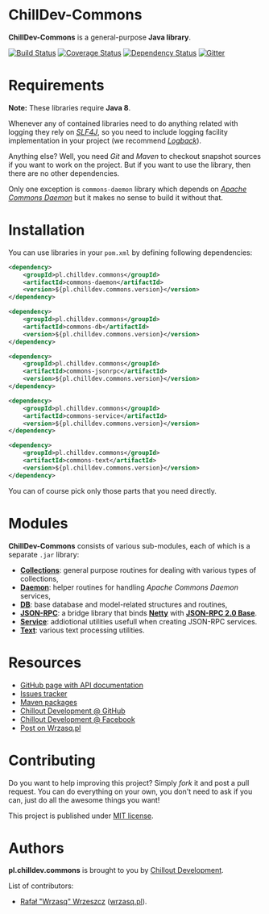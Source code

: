 <!---
# This file is part of the ChillDev-Commons.
#
# @license http://mit-license.org/ The MIT license
# @copyright 2014 - 2016 © by Rafał Wrzeszcz - Wrzasq.pl.
-->

# ChillDev-Commons

**ChillDev-Commons** is a general-purpose **Java library**.

[![Build Status](https://travis-ci.org/chilloutdevelopment/pl.chilldev.commons.svg)](https://travis-ci.org/chilloutdevelopment/pl.chilldev.commons)
[![Coverage Status](https://coveralls.io/repos/chilloutdevelopment/pl.chilldev.commons/badge.png?branch=develop)](https://coveralls.io/r/chilloutdevelopment/pl.chilldev.commons)
[![Dependency Status](https://www.versioneye.com/user/projects/55e2bf35c6d8f2001d000332/badge.svg?style=flat)](https://www.versioneye.com/user/projects/55e2bf35c6d8f2001d000332)
[![Gitter](https://badges.gitter.im/Join%20Chat.svg)](https://gitter.im/chilloutdevelopment/pl.chilldev.commons)

# Requirements

**Note:** These libraries require **Java 8**.

Whenever any of contained libraries need to do anything related with logging they rely on [*SLF4J*](http://www.slf4j.org/), so you need to include logging facility implementation in your project (we recommend [*Logback*](http://logback.qos.ch/)).

Anything else? Well, you need *Git* and *Maven* to checkout snapshot sources if you want to work on the project. But if you want to use the library, then there are no other dependencies.

Only one exception is `commons-daemon` library which depends on [*Apache Commons Daemon*](http://commons.apache.org/proper/commons-daemon/) but it makes no sense to build it without that.

# Installation

You can use libraries in your `pom.xml` by defining following dependencies:

```xml
<dependency>
    <groupId>pl.chilldev.commons</groupId>
    <artifactId>commons-daemon</artifactId>
    <version>${pl.chilldev.commons.version}</version>
</dependency>

<dependency>
    <groupId>pl.chilldev.commons</groupId>
    <artifactId>commons-db</artifactId>
    <version>${pl.chilldev.commons.version}</version>
</dependency>

<dependency>
    <groupId>pl.chilldev.commons</groupId>
    <artifactId>commons-jsonrpc</artifactId>
    <version>${pl.chilldev.commons.version}</version>
</dependency>

<dependency>
    <groupId>pl.chilldev.commons</groupId>
    <artifactId>commons-service</artifactId>
    <version>${pl.chilldev.commons.version}</version>
</dependency>

<dependency>
    <groupId>pl.chilldev.commons</groupId>
    <artifactId>commons-text</artifactId>
    <version>${pl.chilldev.commons.version}</version>
</dependency>
```

You can of course pick only those parts that you need directly.

# Modules

**ChillDev-Commons** consists of various sub-modules, each of which is a separate `.jar` library:

-   [**Collections**](http://chilloutdevelopment.github.io/pl.chilldev.commons/commons-collections/): general purpose routines for dealing with various types of collections,
-   [**Daemon**](http://chilloutdevelopment.github.io/pl.chilldev.commons/commons-daemon/): helper routines for handling *Apache Commons Daemon* services,
-   [**DB**](http://chilloutdevelopment.github.io/pl.chilldev.commons/commons-db/): base database and model-related structures and routines,
-   [**JSON-RPC**](http://chilloutdevelopment.github.io/pl.chilldev.commons/commons-jsonrpc/): a bridge library that binds [**Netty**](http://netty.io/) with [**JSON-RPC 2.0 Base**](http://software.dzhuvinov.com/json-rpc-2.0-base.html).
-   [**Service**](http://chilloutdevelopment.github.io/pl.chilldev.commons/commons-service/): addiotional utilities usefull when creating JSON-RPC services.
-   [**Text**](http://chilloutdevelopment.github.io/pl.chilldev.commons/commons-text/): various text processing utilities.

# Resources

-   [GitHub page with API documentation](http://chilloutdevelopment.github.io/pl.chilldev.commons)
-   [Issues tracker](https://github.com/chilloutdevelopment/pl.chilldev.commons/issues)
-   [Maven packages](http://search.maven.org/#search%7Cga%7C1%7Cg%3A%22pl.chilldev.commons%22)
-   [Chillout Development @ GitHub](https://github.com/chilloutdevelopment)
-   [Chillout Development @ Facebook](http://www.facebook.com/chilldev)
-   [Post on Wrzasq.pl](http://wrzasq.pl/blog/chilldev-commons-java-library.html)

# Contributing

Do you want to help improving this project? Simply *fork* it and post a pull request. You can do everything on your own, you don't need to ask if you can, just do all the awesome things you want!

This project is published under [MIT license](https://github.com/chilloutdevelopment/pl.chilldev.commons/tree/master/LICENSE).

# Authors

**pl.chilldev.commons** is brought to you by [Chillout Development](http://chilldev.pl).

List of contributors:

-   [Rafał "Wrzasq" Wrzeszcz](https://github.com/rafalwrzeszcz) ([wrzasq.pl](http://wrzasq.pl)).
